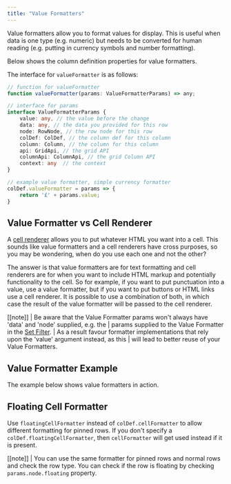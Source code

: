 ```yaml
---
title: "Value Formatters"
---
```


Value formatters allow you to format values for display. This is useful when data is one type (e.g. numeric) but needs to be converted for human reading (e.g. putting in currency symbols and number formatting).

Below shows the column definition properties for value formatters.

<api-documentation source='column-properties/properties.json' section="columnsOnly" names='["valueFormatter(params)", "floatingCellFormatter(params)"]'></api-documentation>

The interface for `valueFormatter` is as follows:

```ts
// function for valueFormatter
function valueFormatter(params: ValueFormatterParams) => any;

// interface for params
interface ValueFormatterParams {
    value: any, // the value before the change
    data: any, // the data you provided for this row
    node: RowNode, // the row node for this row
    colDef: ColDef, // the column def for this column
    column: Column, // the column for this column
    api: GridApi, // the grid API
    columnApi: ColumnApi, // the grid Column API
    context: any  // the context
}

// example value formatter, simple currency formatter
colDef.valueFormatter = params => {
    return '£' + params.value;
}
```

## Value Formatter vs Cell Renderer


A [cell renderer](../component-cell-renderer/) allows you to put whatever HTML you want into a cell. This sounds like value formatters and a cell renderers have cross purposes, so you may be wondering, when do you use each one and not the other?

The answer is that value formatters are for text formatting and cell renderers are for when you want to include HTML markup and potentially functionality to the cell. So for example, if you want to put punctuation into a value, use a value formatter, but if you want to put buttons or HTML links use a cell renderer. It is possible to use a combination of both, in which case the result of the value formatter will be passed to the cell renderer.

[[note]]
| Be aware that the Value Formatter params won't always have 'data' and 'node' supplied, e.g. the
| params supplied to the Value Formatter in the [Set Filter](../filter-set/).
| As a result favour formatter implementations that rely upon the 'value' argument instead, as this
| will lead to better reuse of your Value Formatters.

## Value Formatter Example

The example below shows value formatters in action.

<grid-example title='Value Formatters' name='value-formatters' type='generated'></grid-example>

## Floating Cell Formatter

Use `floatingCellFormatter` instead of `colDef.cellFormatter` to allow different formatting for pinned rows. If you don't specify a `colDef.floatingCellFormatter`, then `cellFormatter` will get used instead if it is present.

[[note]]
| You can use the same formatter for pinned rows and normal rows and check the row type. You can check if the row is floating by checking `params.node.floating` property.

